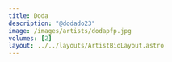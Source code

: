 ```yaml
---
title: Doda
description: "@dodado23"
image: /images/artists/dodapfp.jpg
volumes: [2]
layout: ../../layouts/ArtistBioLayout.astro
---
```

